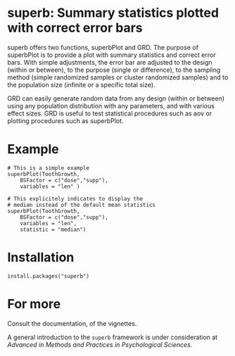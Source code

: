 # superb: Summary statistics plotted with correct error bars

superb offers two functions, superbPlot and GRD. The purpose of
superbPlot is to provide a plot with summary statistics and correct
error bars. With simple adjustments, the error bar are adjusted
to the design (within or between), to the purpose (single or difference),
to the sampling method (simple randomized samples or cluster
randomized samples) and to the population size (infinite or a specific
total size).

GRD can easily generate random data from any design (within or between) using
any population distribution with any parameters, and with various 
effect sizes. GRD is useful to test statistical procedures such as 
aov or plotting procedures such as superbPlot.

# Example

```{r}
# This is a simple example
superbPlot(ToothGrowth, 
    BSFactor = c("dose","supp"), 
    variables = "len" )
```


```{r}
# This explicitely indicates to display the 
# median instead of the default mean statistics
superbPlot(ToothGrowth, 
    BSFactor = c("dose","supp"), 
    variables = "len",
    statistic = "median")
````

# Installation

```{r}
install.packages("superb")
```

# For more

Consult the documentation, of the vignettes.

A general introduction to the `superb` framework is under consideration
at *Advanced in Methods and Practices in Psychological Sciences*.


